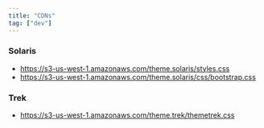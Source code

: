 ```yaml
---
title: "CDNs"
tag: ["dev"]
---
```


### Solaris
* https://s3-us-west-1.amazonaws.com/theme.solaris/styles.css
* https://s3-us-west-1.amazonaws.com/theme.solaris/css/bootstrap.css

### Trek
* https://s3-us-west-1.amazonaws.com/theme.trek/themetrek.css
